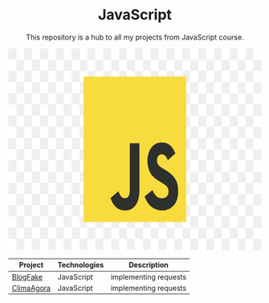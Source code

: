 <h1 align="center">JavaScript</h1>

<p align="center">This repository is a hub to all my projects from JavaScript course.</p>

<p align="center">
  <img height="400px" src="./assets/javascript.png">
</p>

<div align="center">

| Project | Technologies | Description |
|----------|----------|----------|
| [BlogFake](https://github.com/kaiocampos/BlogFake.git)   | JavaScript | implementing requests |
| [ClimaAgora](https://github.com/kaiocampos/clima.git)   | JavaScript | implementing requests |

</div>
